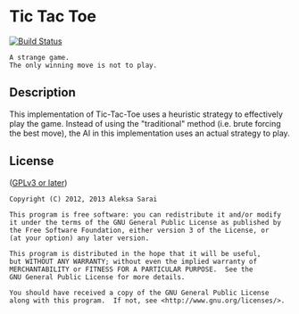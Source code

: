 Tic Tac Toe
===========
[![Build Status](https://travis-ci.org/cyphar/tic-tac-toe.png)](https://travis-ci.org/cyphar/tic-tac-toe)

```
A strange game.
The only winning move is not to play.
```

Description
-----------
This implementation of Tic-Tac-Toe uses a heuristic strategy to effectively play
the game. Instead of using the "traditional" method (i.e. brute forcing the best
move), the AI in this implementation uses an actual strategy to play.

License
-------
([GPLv3 or later](https://www.gnu.org/licenses/gpl-3.0.en.html))
```
Copyright (C) 2012, 2013 Aleksa Sarai

This program is free software: you can redistribute it and/or modify
it under the terms of the GNU General Public License as published by
the Free Software Foundation, either version 3 of the License, or
(at your option) any later version.

This program is distributed in the hope that it will be useful,
but WITHOUT ANY WARRANTY; without even the implied warranty of
MERCHANTABILITY or FITNESS FOR A PARTICULAR PURPOSE.  See the
GNU General Public License for more details.

You should have received a copy of the GNU General Public License
along with this program.  If not, see <http://www.gnu.org/licenses/>.
```
